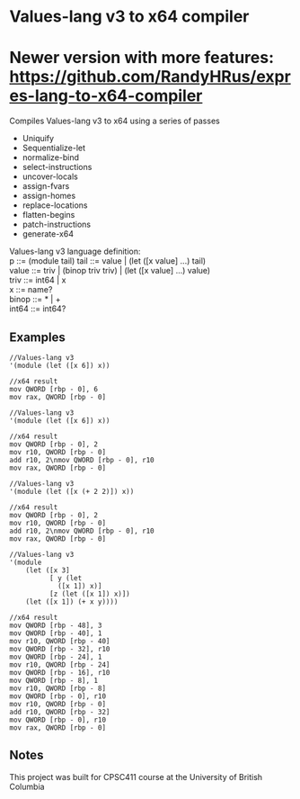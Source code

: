 # Values-lang v3 to x64 compiler

# Newer version with more features: https://github.com/RandyHRus/expres-lang-to-x64-compiler

Compiles Values-lang v3 to x64 using a series of passes

-   Uniquify
-   Sequentialize-let
-   normalize-bind
-   select-instructions
-   uncover-locals
-   assign-fvars
-   assign-homes
-   replace-locations
-   flatten-begins
-   patch-instructions
-   generate-x64

Values-lang v3 language definition:  
p ::= (module tail)
tail ::= value | (let ([x value] ...) tail)  
value ::= triv | (binop triv triv) | (let ([x value] ...) value)  
triv ::= int64 | x  
x ::= name?  
binop ::= \* | +  
int64 ::= int64?

## Examples

```
//Values-lang v3
'(module (let ([x 6]) x))

//x64 result
mov QWORD [rbp - 0], 6
mov rax, QWORD [rbp - 0]
```

```
//Values-lang v3
'(module (let ([x 6]) x))

//x64 result
mov QWORD [rbp - 0], 2
mov r10, QWORD [rbp - 0]
add r10, 2\nmov QWORD [rbp - 0], r10
mov rax, QWORD [rbp - 0]
```

```
//Values-lang v3
'(module (let ([x (+ 2 2)]) x))

//x64 result
mov QWORD [rbp - 0], 2
mov r10, QWORD [rbp - 0]
add r10, 2\nmov QWORD [rbp - 0], r10
mov rax, QWORD [rbp - 0]
```

```
//Values-lang v3
'(module
    (let ([x 3]
          [ y (let
            ([x 1]) x)]
          [z (let ([x 1]) x)])
    (let ([x 1]) (+ x y))))

//x64 result
mov QWORD [rbp - 48], 3
mov QWORD [rbp - 40], 1
mov r10, QWORD [rbp - 40]
mov QWORD [rbp - 32], r10
mov QWORD [rbp - 24], 1
mov r10, QWORD [rbp - 24]
mov QWORD [rbp - 16], r10
mov QWORD [rbp - 8], 1
mov r10, QWORD [rbp - 8]
mov QWORD [rbp - 0], r10
mov r10, QWORD [rbp - 0]
add r10, QWORD [rbp - 32]
mov QWORD [rbp - 0], r10
mov rax, QWORD [rbp - 0]
```

## Notes

This project was built for CPSC411 course at the University of British Columbia
